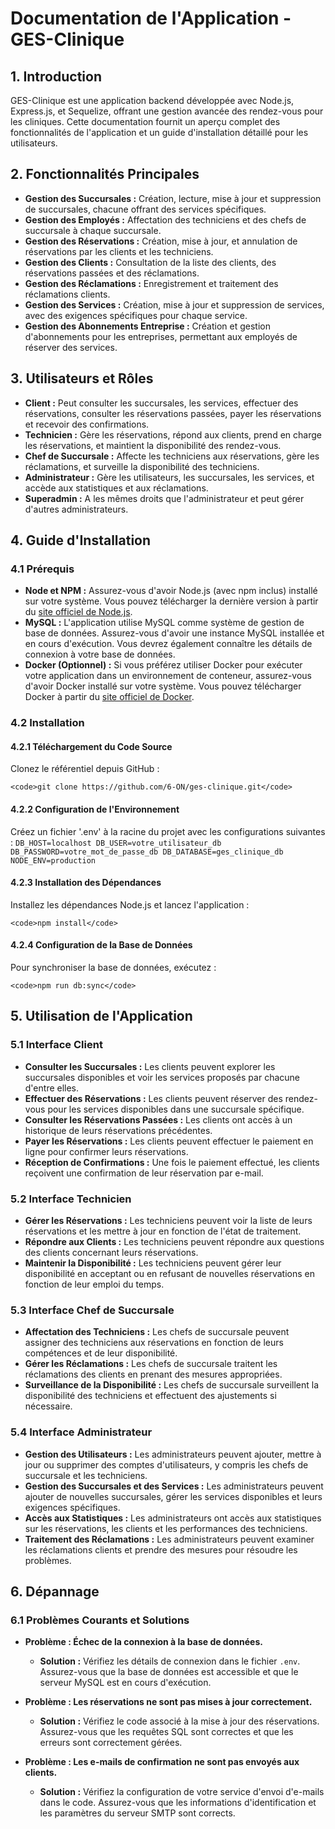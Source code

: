 # Documentation de l'Application - GES-Clinique

## 1. Introduction
GES-Clinique est une application backend développée avec Node.js, Express.js, et Sequelize, offrant une gestion avancée des rendez-vous pour les cliniques. Cette documentation fournit un aperçu complet des fonctionnalités de l'application et un guide d'installation détaillé pour les utilisateurs.

## 2. Fonctionnalités Principales
- **Gestion des Succursales :** Création, lecture, mise à jour et suppression de succursales, chacune offrant des services spécifiques.
- **Gestion des Employés :** Affectation des techniciens et des chefs de succursale à chaque succursale.
- **Gestion des Réservations :** Création, mise à jour, et annulation de réservations par les clients et les techniciens.
- **Gestion des Clients :** Consultation de la liste des clients, des réservations passées et des réclamations.
- **Gestion des Réclamations :** Enregistrement et traitement des réclamations clients.
- **Gestion des Services :** Création, mise à jour et suppression de services, avec des exigences spécifiques pour chaque service.
- **Gestion des Abonnements Entreprise :** Création et gestion d'abonnements pour les entreprises, permettant aux employés de réserver des services.

## 3. Utilisateurs et Rôles
- **Client :** Peut consulter les succursales, les services, effectuer des réservations, consulter les réservations passées, payer les réservations et recevoir des confirmations.
- **Technicien :** Gère les réservations, répond aux clients, prend en charge les réservations, et maintient la disponibilité des rendez-vous.
- **Chef de Succursale :** Affecte les techniciens aux réservations, gère les réclamations, et surveille la disponibilité des techniciens.
- **Administrateur :** Gère les utilisateurs, les succursales, les services, et accède aux statistiques et aux réclamations.
- **Superadmin :** A les mêmes droits que l'administrateur et peut gérer d'autres administrateurs.

## 4. Guide d'Installation

### 4.1 Prérequis
- **Node et NPM :** Assurez-vous d'avoir Node.js (avec npm inclus) installé sur votre système. Vous pouvez télécharger la dernière version à partir du [site officiel de Node.js](https://nodejs.org/).
- **MySQL :** L'application utilise MySQL comme système de gestion de base de données. Assurez-vous d'avoir une instance MySQL installée et en cours d'exécution. Vous devrez également connaître les détails de connexion à votre base de données.
- **Docker (Optionnel) :** Si vous préférez utiliser Docker pour exécuter votre application dans un environnement de conteneur, assurez-vous d'avoir Docker installé sur votre système. Vous pouvez télécharger Docker à partir du [site officiel de Docker](https://www.docker.com/).

### 4.2 Installation

#### 4.2.1 Téléchargement du Code Source
Clonez le référentiel depuis GitHub :

    <code>git clone https://github.com/6-ON/ges-clinique.git</code>


#### 4.2.2 Configuration de l'Environnement
Créez un fichier '.env' à la racine du projet avec les configurations suivantes :
<code>DB_HOST=localhost
DB_USER=votre_utilisateur_db
DB_PASSWORD=votre_mot_de_passe_db
DB_DATABASE=ges_clinique_db
NODE_ENV=production</code>


#### 4.2.3 Installation des Dépendances
Installez les dépendances Node.js et lancez l'application :

    <code>npm install</code>


#### 4.2.4 Configuration de la Base de Données
Pour synchroniser la base de données, exécutez :

    <code>npm run db:sync</code>


## 5. Utilisation de l'Application

### 5.1 Interface Client
- **Consulter les Succursales :** Les clients peuvent explorer les succursales disponibles et voir les services proposés par chacune d'entre elles.
- **Effectuer des Réservations :** Les clients peuvent réserver des rendez-vous pour les services disponibles dans une succursale spécifique.
- **Consulter les Réservations Passées :** Les clients ont accès à un historique de leurs réservations précédentes.
- **Payer les Réservations :** Les clients peuvent effectuer le paiement en ligne pour confirmer leurs réservations.
- **Réception de Confirmations :** Une fois le paiement effectué, les clients reçoivent une confirmation de leur réservation par e-mail.

### 5.2 Interface Technicien
- **Gérer les Réservations :** Les techniciens peuvent voir la liste de leurs réservations et les mettre à jour en fonction de l'état de traitement.
- **Répondre aux Clients :** Les techniciens peuvent répondre aux questions des clients concernant leurs réservations.
- **Maintenir la Disponibilité :** Les techniciens peuvent gérer leur disponibilité en acceptant ou en refusant de nouvelles réservations en fonction de leur emploi du temps.

### 5.3 Interface Chef de Succursale
- **Affectation des Techniciens :** Les chefs de succursale peuvent assigner des techniciens aux réservations en fonction de leurs compétences et de leur disponibilité.
- **Gérer les Réclamations :** Les chefs de succursale traitent les réclamations des clients en prenant des mesures appropriées.
- **Surveillance de la Disponibilité :** Les chefs de succursale surveillent la disponibilité des techniciens et effectuent des ajustements si nécessaire.

### 5.4 Interface Administrateur
- **Gestion des Utilisateurs :** Les administrateurs peuvent ajouter, mettre à jour ou supprimer des comptes d'utilisateurs, y compris les chefs de succursale et les techniciens.
- **Gestion des Succursales et des Services :** Les administrateurs peuvent ajouter de nouvelles succursales, gérer les services disponibles et leurs exigences spécifiques.
- **Accès aux Statistiques :** Les administrateurs ont accès aux statistiques sur les réservations, les clients et les performances des techniciens.
- **Traitement des Réclamations :** Les administrateurs peuvent examiner les réclamations clients et prendre des mesures pour résoudre les problèmes.

## 6. Dépannage

### 6.1 Problèmes Courants et Solutions
- **Problème : Échec de la connexion à la base de données.**
  - **Solution :** Vérifiez les détails de connexion dans le fichier `.env`. Assurez-vous que la base de données est accessible et que le serveur MySQL est en cours d'exécution.

- **Problème : Les réservations ne sont pas mises à jour correctement.**
  - **Solution :** Vérifiez le code associé à la mise à jour des réservations. Assurez-vous que les requêtes SQL sont correctes et que les erreurs sont correctement gérées.

- **Problème : Les e-mails de confirmation ne sont pas envoyés aux clients.**
  - **Solution :** Vérifiez la configuration de votre service d'envoi d'e-mails dans le code. Assurez-vous que les informations d'identification et les paramètres du serveur SMTP sont corrects.
